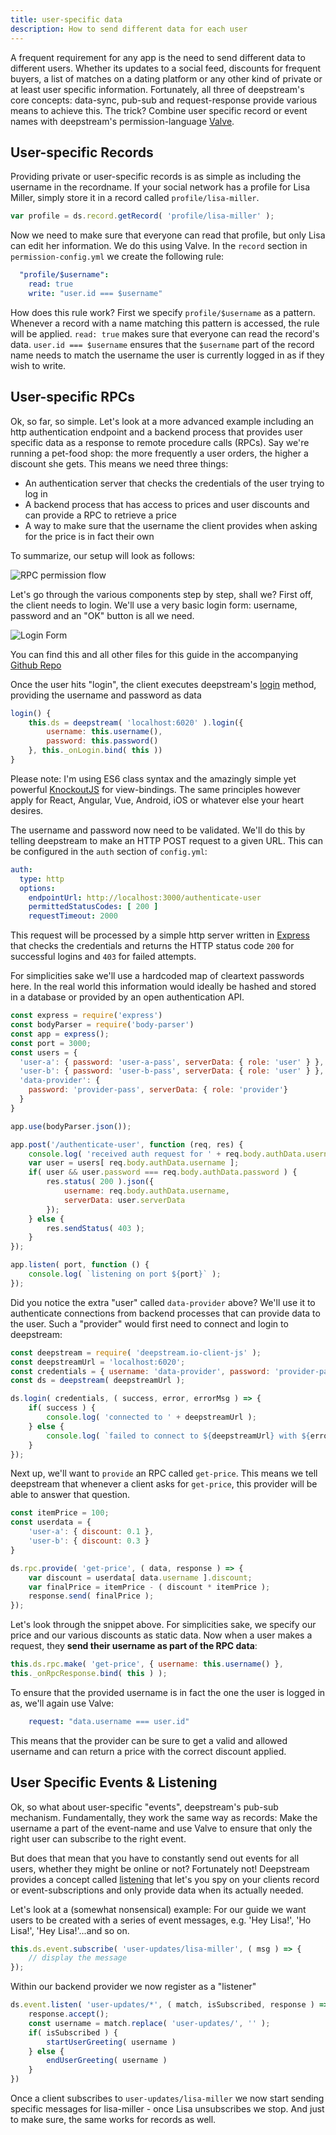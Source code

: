 ```yaml
---
title: user-specific data
description: How to send different data for each user
---
```

A frequent requirement for any app is the need to send different data to different users. Whether its updates to a social feed, discounts for frequent buyers, a list of matches on a dating platform or any other kind of private or at least user specific information.
Fortunately, all three of deepstream's core concepts: data-sync, pub-sub and request-response provide various means to achieve this. The trick? Combine user specific record or event names with deepstream's permission-language [Valve](/tutorials/core/permission-conf-simple/).

## User-specific Records
Providing private or user-specific records is as simple as including the username in the recordname. If your social network has a profile for Lisa Miller, simply store it in a record called `profile/lisa-miller`.

```javascript
var profile = ds.record.getRecord( 'profile/lisa-miller' );
```

Now we need to make sure that everyone can read that profile, but only Lisa can edit her information. We do this using Valve. In the `record` section in `permission-config.yml` we create the following rule:

```yaml
  "profile/$username":
    read: true
    write: "user.id === $username"
```

How does this rule work? First we specify `profile/$username` as a pattern. Whenever a record with a name matching this pattern is accessed, the rule will be applied.
`read: true` makes sure that everyone can read the record's data. `user.id === $username` ensures that the `$username` part of the record name needs to match the username the user is currently logged in as if they wish to write.

## User-specific RPCs
Ok, so far, so simple. Let's look at a more advanced example including an http authentication endpoint and a backend process that provides user specific data as a response to remote procedure calls (RPCs). Say we're running a pet-food shop: the more frequently a user orders, the higher a discount she gets. This means we need three things:

- An authentication server that checks the credentials of the user trying to log in
- A backend process that has access to prices and user discounts and can provide a RPC to retrieve a price
- A way to make sure that the username the client provides when asking for the price is in fact their own

To summarize, our setup will look as follows:

![RPC permission flow](rpc-diagram.png)

Let's go through the various components step by step, shall we? First off, the client needs to login. We'll use a very basic login form: username, password and an "OK" button is all we need.

![Login Form](login-form.png)

You can find this and all other files for this guide in the accompanying [Github Repo](https://github.com/deepstreamIO/ds-demo-userspecific-data)

Once the user hits "login", the client executes deepstream's [login](/docs/client-js/client/#login-authparams-callback-) method, providing the username and password as data

```javascript
login() {
    this.ds = deepstream( 'localhost:6020' ).login({
        username: this.username(),
        password: this.password()
    }, this._onLogin.bind( this ))
}
```

<div class="info">
Please note: I'm using ES6 class syntax and the amazingly simple yet powerful <a href="http://knockoutjs.com/">KnockoutJS</a> for view-bindings. The same principles however apply for React, Angular, Vue, Android, iOS or whatever else your heart desires.
</div>

The username and password now need to be validated. We'll do this by telling deepstream to make an HTTP POST request to a given URL. This can be configured in the `auth` section of `config.yml`:

```yaml
auth:
  type: http
  options:
    endpointUrl: http://localhost:3000/authenticate-user
    permittedStatusCodes: [ 200 ]
    requestTimeout: 2000
```

This request will be processed by a simple http server written in [Express](http://expressjs.com/) that checks the credentials and returns the HTTP status code `200` for successful logins and `403` for failed attempts.

For simplicities sake we'll use a hardcoded map of cleartext passwords here. In the real world this information would ideally be hashed and stored in a database or provided by an open authentication API.

```javascript
const express = require('express')
const bodyParser = require('body-parser')
const app = express();
const port = 3000;
const users = {
  'user-a': { password: 'user-a-pass', serverData: { role: 'user' } },
  'user-b': { password: 'user-b-pass', serverData: { role: 'user' } },
  'data-provider': {
    password: 'provider-pass', serverData: { role: 'provider'}
  }
}

app.use(bodyParser.json());

app.post('/authenticate-user', function (req, res) {
    console.log( 'received auth request for ' + req.body.authData.username );
    var user = users[ req.body.authData.username ];
    if( user && user.password === req.body.authData.password ) {
        res.status( 200 ).json({
            username: req.body.authData.username,
            serverData: user.serverData
        });
    } else {
        res.sendStatus( 403 );
    }
});

app.listen( port, function () {
    console.log( `listening on port ${port}` );
});
```

Did you notice the extra "user" called `data-provider` above? We'll use it to authenticate connections from backend processes that can provide data to the user. Such a "provider" would first need to connect and login to deepstream:

```javascript
const deepstream = require( 'deepstream.io-client-js' );
const deepstreamUrl = 'localhost:6020';
const credentials = { username: 'data-provider', password: 'provider-pass' };
const ds = deepstream( deepstreamUrl );

ds.login( credentials, ( success, error, errorMsg ) => {
    if( success ) {
        console.log( 'connected to ' + deepstreamUrl );
    } else {
        console.log( `failed to connect to ${deepstreamUrl} with ${errorMsg}` );
    }
});
```

Next up, we'll want to `provide` an RPC called `get-price`. This means we tell deepstream that whenever a client asks for `get-price`, this provider will be able to answer that question.

```javascript
const itemPrice = 100;
const userdata = {
    'user-a': { discount: 0.1 },
    'user-b': { discount: 0.3 }
}

ds.rpc.provide( 'get-price', ( data, response ) => {
    var discount = userdata[ data.username ].discount;
    var finalPrice = itemPrice - ( discount * itemPrice );
    response.send( finalPrice );
});
```

Let's look through the snippet above. For simplicities sake, we specify our price and our various discounts as static data. Now when a user makes a request, they **send their username as part of the RPC data**:

```javascript
this.ds.rpc.make( 'get-price', { username: this.username() },
this._onRpcResponse.bind( this ) );
```

To ensure that the provided username is in fact the one the user is logged in as, we'll again use Valve:

```yaml
    request: "data.username === user.id"
```

This means that the provider can be sure to get a valid and allowed username and can return a price with the correct discount applied.

## User Specific Events & Listening
Ok, so what about user-specific "events", deepstream's pub-sub mechanism. Fundamentally, they work the same way as records: Make the username a part of the event-name and use Valve to ensure that only the right user can subscribe to the right event.

But does that mean that you have to constantly send out events for all users, whether they might be online or not? Fortunately not! Deepstream provides a concept called [listening](/docs/client-js/pubsub-client-event/#client-event-listen-pattern-callback-) that let's you spy on your clients record or event-subscriptions and only provide data when its actually needed.

Let's look at a (somewhat nonsensical) example: For our guide we want users to be created with a series of event messages, e.g. 'Hey Lisa!', 'Ho Lisa!', 'Hey Lisa!'...and so on.

```javascript
this.ds.event.subscribe( 'user-updates/lisa-miller', ( msg ) => {
    // display the message
});
```

Within our backend provider we now register as a "listener"

```javascript
ds.event.listen( 'user-updates/*', ( match, isSubscribed, response ) => {
    response.accept();
    const username = match.replace( 'user-updates/', '' );
    if( isSubscribed ) {
        startUserGreeting( username )
    } else {
        endUserGreeting( username )
    }
})
```

Once a client subscribes to `user-updates/lisa-miller` we now start sending specific messages for lisa-miller - once Lisa unsubscribes we stop. And just to make sure, the same works for records as well.